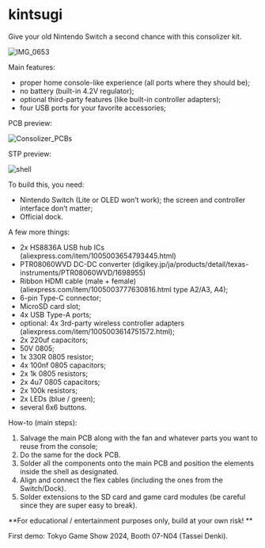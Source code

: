 # kintsugi
Give your old Nintendo Switch a second chance with this consolizer kit.

![IMG_0653](https://github.com/user-attachments/assets/82fea9e5-15eb-4b2d-83d4-98aeefe136bd)

Main features: 

- proper home console-like experience (all ports where they should be);
- no battery (built-in 4.2V regulator);
- optional third-party features (like built-in controller adapters);
- four USB ports for your favorite accessories;

PCB preview:

![Consolizer_PCBs](https://github.com/user-attachments/assets/bb2c03c1-daee-468e-9049-4bbaf2b244c6)

STP preview:

![shell](https://github.com/user-attachments/assets/144a75e5-5909-4014-9365-5de4c7f1e25f)

To build this, you need:
- Nintendo Switch (Lite or OLED won’t work); the screen and controller interface don’t matter;
- Official dock.

A few more things:
- 2x HS8836A USB hub ICs (aliexpress.com/item/1005003654793445.html)
- PTR08060WVD DC-DC converter (digikey.jp/ja/products/detail/texas-instruments/PTR08060WVD/1698955)
- Ribbon HDMI cable (male + female) (aliexpress.com/item/1005003777630816.html type A2/A3, A4);
- 6-pin Type-C connector;
- MicroSD card slot;
- 4x USB Type-A ports;
- optional: 4x 3rd-party wireless controller adapters (aliexpress.com/item/1005003614751572.html);
- 2x 220uf capacitors;
- 50V 0805;
- 1x 330R 0805 resistor;
- 4x 100nf 0805 capacitors; 
- 2x 1k 0805 resistors;
- 2x 4u7 0805 capacitors;
- 2x 100k resistors;
- 2x LEDs (blue / green);
- several 6x6 buttons.

How-to (main steps):

1. Salvage the main PCB along with the fan and whatever parts you want to reuse from the console;
2. Do the same for the dock PCB.
3. Solder all the components onto the main PCB and position the elements inside the shell as designated.
4. Align and connect the flex cables (including the ones from the Switch/Dock).
5. Solder extensions to the SD card and game card modules (be careful since they are super easy to break).

**For educational / entertainment purposes only, build at your own risk!
**

First demo: Tokyo Game Show 2024, Booth 07-N04 (Tassei Denki). 
